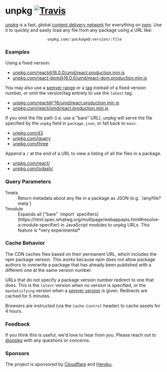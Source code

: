# unpkg [![Travis][build-badge]][build]

[build-badge]: https://img.shields.io/travis/unpkg/unpkg/master.svg?style=flat-square
[build]: https://travis-ci.org/unpkg/unpkg

[unpkg](https://unpkg.com) is a fast, global [content delivery network](https://en.wikipedia.org/wiki/Content_delivery_network) for everything on [npm](https://www.npmjs.com/). Use it to quickly and easily load any file from any package using a URL like:

<div style="text-align:center">
  <code>unpkg.com/:package@:version/:file</code>
</div>

### Examples

Using a fixed version:

* [unpkg.com/react@16.0.0/umd/react.production.min.js](/react@16.0.0/umd/react.production.min.js)
* [unpkg.com/react-dom@16.0.0/umd/react-dom.production.min.js](/react-dom@16.0.0/umd/react-dom.production.min.js)

You may also use a [semver range](https://docs.npmjs.com/misc/semver) or a [tag](https://docs.npmjs.com/cli/dist-tag) instead of a fixed version number, or omit the version/tag entirely to use the `latest` tag.

* [unpkg.com/react@^16/umd/react.production.min.js](/react@^16/umd/react.production.min.js)
* [unpkg.com/react/umd/react.production.min.js](/react/umd/react.production.min.js)

If you omit the file path (i.e. use a "bare" URL), unpkg will serve the file specified by the `unpkg` field in `package.json`, or fall back to `main`.

* [unpkg.com/d3](/d3)
* [unpkg.com/jquery](/jquery)
* [unpkg.com/three](/three)

Append a `/` at the end of a URL to view a listing of all the files in a package.

* [unpkg.com/react/](/react/)
* [unpkg.com/lodash/](/lodash/)

### Query Parameters

<dl>
  <dt>?meta</dt>
  <dd>Return metadata about any file in a package as JSON (e.g. `/any/file?meta`)</dd>

  <dt>?module</dt>
  <dd>Expands all ["bare" `import` specifiers](https://html.spec.whatwg.org/multipage/webappapis.html#resolve-a-module-specifier) in JavaScript modules to unpkg URLs. This feature is *very experimental*</dd>
</dl>

### Cache Behavior

The CDN caches files based on their permanent URL, which includes the npm package version. This works because npm does not allow package authors to overwrite a package that has already been published with a different one at the same version number.

URLs that do not specify a package version number redirect to one that does. This is the `latest` version when no version is specified, or the `maxSatisfying` version when a [semver version](https://github.com/npm/node-semver) is given. Redirects are cached for 5 minutes.

Browsers are instructed (via the `Cache-Control` header) to cache assets for 4 hours.

### Feedback

If you think this is useful, we'd love to hear from you. Please reach out to [@unpkg](https://twitter.com/unpkg) with any questions or concerns.

### Sponsors

The project is sponsored by [Cloudflare](https://cloudflare.com) and [Heroku](https://heroku.com).
